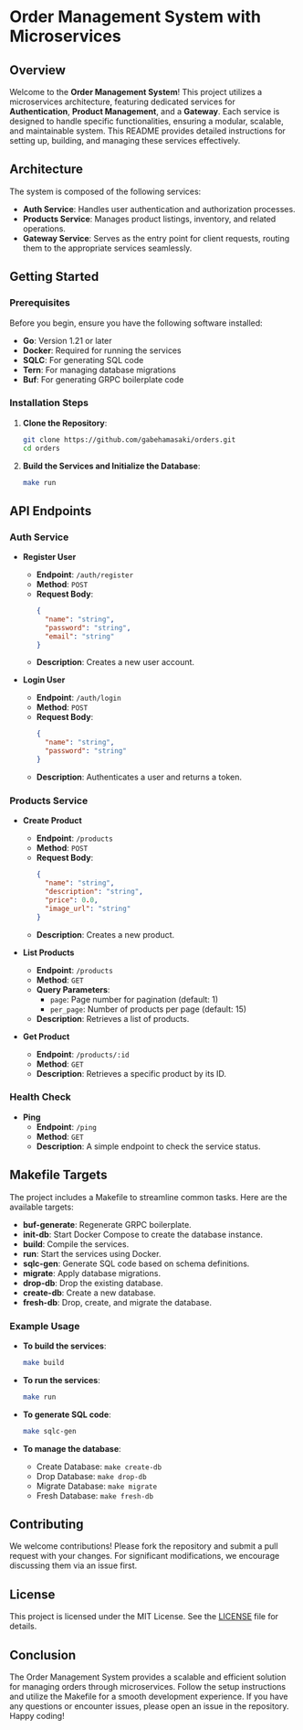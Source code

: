 # Order Management System with Microservices

## Overview

Welcome to the **Order Management System**! This project utilizes a microservices architecture, featuring dedicated services for **Authentication**, **Product Management**, and a **Gateway**. Each service is designed to handle specific functionalities, ensuring a modular, scalable, and maintainable system. This README provides detailed instructions for setting up, building, and managing these services effectively.

## Architecture

The system is composed of the following services:

- **Auth Service**: Handles user authentication and authorization processes.
- **Products Service**: Manages product listings, inventory, and related operations.
- **Gateway Service**: Serves as the entry point for client requests, routing them to the appropriate services seamlessly.

## Getting Started

### Prerequisites

Before you begin, ensure you have the following software installed:

- **Go**: Version 1.21 or later
- **Docker**: Required for running the services
- **SQLC**: For generating SQL code
- **Tern**: For managing database migrations
- **Buf**: For generating GRPC boilerplate code

### Installation Steps

1. **Clone the Repository**:
   ```bash
   git clone https://github.com/gabehamasaki/orders.git
   cd orders
   ```

2. **Build the Services and Initialize the Database**:
   ```bash
   make run
   ```

## API Endpoints

### Auth Service

- **Register User**
  - **Endpoint**: `/auth/register`
  - **Method**: `POST`
  - **Request Body**:
    ```json
    {
      "name": "string",
      "password": "string",
      "email": "string"
    }
    ```
  - **Description**: Creates a new user account.

- **Login User**
  - **Endpoint**: `/auth/login`
  - **Method**: `POST`
  - **Request Body**:
    ```json
    {
      "name": "string",
      "password": "string"
    }
    ```
  - **Description**: Authenticates a user and returns a token.

### Products Service

- **Create Product**
  - **Endpoint**: `/products`
  - **Method**: `POST`
  - **Request Body**:
    ```json
    {
      "name": "string",
      "description": "string",
      "price": 0.0,
      "image_url": "string"
    }
    ```
  - **Description**: Creates a new product.

- **List Products**
  - **Endpoint**: `/products`
  - **Method**: `GET`
  - **Query Parameters**:
    - `page`: Page number for pagination (default: 1)
    - `per_page`: Number of products per page (default: 15)
  - **Description**: Retrieves a list of products.

- **Get Product**
  - **Endpoint**: `/products/:id`
  - **Method**: `GET`
  - **Description**: Retrieves a specific product by its ID.

### Health Check

- **Ping**
  - **Endpoint**: `/ping`
  - **Method**: `GET`
  - **Description**: A simple endpoint to check the service status.

## Makefile Targets

The project includes a Makefile to streamline common tasks. Here are the available targets:

- **buf-generate**: Regenerate GRPC boilerplate.
- **init-db**: Start Docker Compose to create the database instance.
- **build**: Compile the services.
- **run**: Start the services using Docker.
- **sqlc-gen**: Generate SQL code based on schema definitions.
- **migrate**: Apply database migrations.
- **drop-db**: Drop the existing database.
- **create-db**: Create a new database.
- **fresh-db**: Drop, create, and migrate the database.

### Example Usage

- **To build the services**:
  ```bash
  make build
  ```

- **To run the services**:
  ```bash
  make run
  ```

- **To generate SQL code**:
  ```bash
  make sqlc-gen
  ```

- **To manage the database**:
  - Create Database: `make create-db`
  - Drop Database: `make drop-db`
  - Migrate Database: `make migrate`
  - Fresh Database: `make fresh-db`

## Contributing

We welcome contributions! Please fork the repository and submit a pull request with your changes. For significant modifications, we encourage discussing them via an issue first.

## License

This project is licensed under the MIT License. See the [LICENSE](LICENSE) file for details.

## Conclusion

The Order Management System provides a scalable and efficient solution for managing orders through microservices. Follow the setup instructions and utilize the Makefile for a smooth development experience. If you have any questions or encounter issues, please open an issue in the repository. Happy coding!
